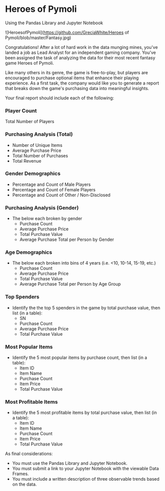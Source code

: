 # Heroes of Pymoli 
Using the Pandas Library and Jupyter Notebook

![HeroesofPymoli](https://github.com/GreciaWhite/Heroes of Pymoli/blob/master/Fantasy.jpg)


Congratulations! After a lot of hard work in the data munging mines, you've landed a job as Lead Analyst for an independent gaming company. You've been assigned the task of analyzing the data for their most recent fantasy game Heroes of Pymoli.

Like many others in its genre, the game is free-to-play, but players are encouraged to purchase optional items that enhance their playing experience. As a first task, the company would like you to generate a report that breaks down the game's purchasing data into meaningful insights.

Your final report should include each of the following:

### Player Count
Total Number of Players <br>

### Purchasing Analysis (Total) <br>
* Number of Unique Items
* Average Purchase Price
* Total Number of Purchases
* Total Revenue <br>

### Gender Demographics
* Percentage and Count of Male Players
* Percentage and Count of Female Players
* Percentage and Count of Other / Non-Disclosed <br>

### Purchasing Analysis (Gender)
* The below each broken by gender
     * Purchase Count
     * Average Purchase Price
     * Total Purchase Value
     * Average Purchase Total per Person by Gender <br>

### Age Demographics
* The below each broken into bins of 4 years (i.e. <10, 10-14, 15-19, etc.)
    * Purchase Count
    * Average Purchase Price
    * Total Purchase Value
    * Average Purchase Total per Person by Age Group<br>

### Top Spenders
* Identify the the top 5 spenders in the game by total purchase value, then list (in a table):
    * SN
    * Purchase Count
    * Average Purchase Price
    * Total Purchase Value

### Most Popular Items
* Identify the 5 most popular items by purchase count, then list (in a table):
   * Item ID
   * Item Name
   * Purchase Count
   * Item Price
   * Total Purchase Value <br>

### Most Profitable Items
* Identify the 5 most profitable items by total purchase value, then list (in a table):
   * Item ID
   * Item Name
   * Purchase Count
   * Item Price
  * Total Purchase Value <br>
 
As final considerations: <br>

* You must use the Pandas Library and Jupyter Notebook.
* You must submit a link to your Jupyter Notebook with the viewable Data Frames.
* You must include a written description of three observable trends based on the data.
